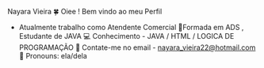 
Nayara Vieira 🍀
Oiee ! Bem vindo ao meu Perfil 
* Atualmente trabalho como Atendente Comercial 
🌱Formada em ADS , Estudante de JAVA
💻 Conhecimento -  JAVA / HTML / LOGICA DE PROGRAMAÇÃO
📩 Contate-me no email - nayara_vieira22@hotmail.com 
🙂 Pronouns: ela/dela
<!---
NAYARAVIEIRA2/NAYARAVIEIRA2 is a ✨ special ✨ repository because its `README.md` (this file) appears on your GitHub profile.
You can click the Preview link to take a look at your changes.
--->
